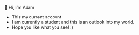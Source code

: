 👋 Hi, I’m Adam
- This my current account
- I am currently a student and this is an outlook into my world.
- Hope you like what you see! :)
